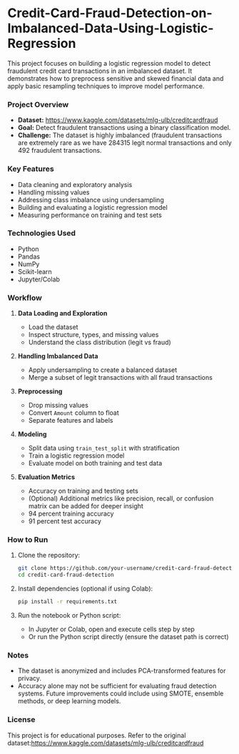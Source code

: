 # Credit-Card-Fraud-Detection-on-Imbalanced-Data-Using-Logistic-Regression

This project focuses on building a logistic regression model to detect fraudulent credit card transactions in an imbalanced dataset. It demonstrates how to preprocess sensitive and skewed financial data and apply basic resampling techniques to improve model performance.

### Project Overview

* **Dataset:** https://www.kaggle.com/datasets/mlg-ulb/creditcardfraud
* **Goal:** Detect fraudulent transactions using a binary classification model.
* **Challenge:** The dataset is highly imbalanced (fraudulent transactions are extremely rare as we have 284315 legit normal transactions and only 492 fraudulent transactions.

### Key Features

* Data cleaning and exploratory analysis
* Handling missing values
* Addressing class imbalance using undersampling
* Building and evaluating a logistic regression model
* Measuring performance on training and test sets

### Technologies Used

* Python
* Pandas
* NumPy
* Scikit-learn
* Jupyter/Colab

### Workflow

1. **Data Loading and Exploration**

   * Load the dataset
   * Inspect structure, types, and missing values
   * Understand the class distribution (legit vs fraud)

2. **Handling Imbalanced Data**

   * Apply undersampling to create a balanced dataset
   * Merge a subset of legit transactions with all fraud transactions

3. **Preprocessing**

   * Drop missing values
   * Convert `Amount` column to float
   * Separate features and labels

4. **Modeling**

   * Split data using `train_test_split` with stratification
   * Train a logistic regression model
   * Evaluate model on both training and test data

5. **Evaluation Metrics**

   * Accuracy on training and testing sets
   * (Optional) Additional metrics like precision, recall, or confusion matrix can be added for deeper insight
   * 94 percent training accuracy
   * 91 percent test accuracy

### How to Run

1. Clone the repository:

   ```bash
   git clone https://github.com/your-username/credit-card-fraud-detection.git
   cd credit-card-fraud-detection
   ```

2. Install dependencies (optional if using Colab):

   ```bash
   pip install -r requirements.txt
   ```

3. Run the notebook or Python script:

   * In Jupyter or Colab, open and execute cells step by step
   * Or run the Python script directly (ensure the dataset path is correct)

### Notes

* The dataset is anonymized and includes PCA-transformed features for privacy.
* Accuracy alone may not be sufficient for evaluating fraud detection systems. Future improvements could include using SMOTE, ensemble methods, or deep learning models.

### License

This project is for educational purposes. Refer to the original dataset:https://www.kaggle.com/datasets/mlg-ulb/creditcardfraud


